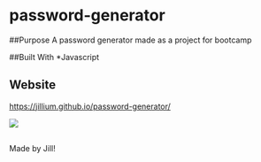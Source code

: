 # password-generator

##Purpose
A password generator made as a project for bootcamp

##Built With
*Javascript

## Website
https://jillium.github.io/password-generator/


<img src=".images/screenshot.png">



##
Made by Jill!
